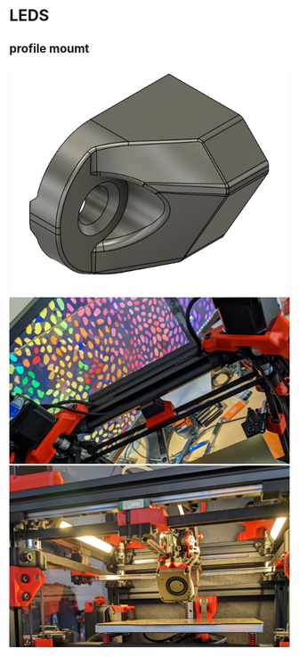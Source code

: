 # LEDS 
## profile moumt

![picture](images/image01.png)
![picture](images/image02.png)
![picture](images/image03.png)

